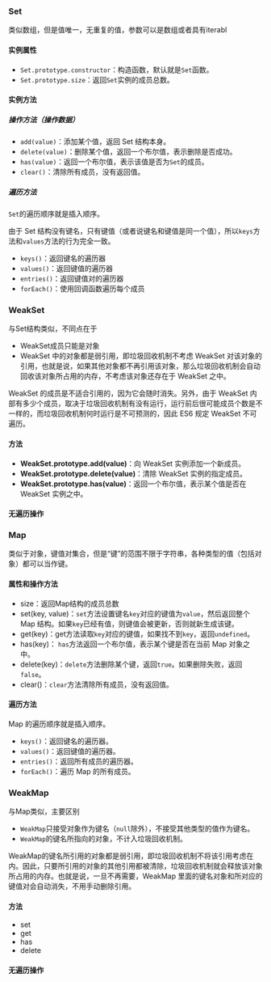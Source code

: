 ### Set

类似数组，但是值唯一，无重复的值，参数可以是数组或者具有iterabl

#### 实例属性

- `Set.prototype.constructor`：构造函数，默认就是`Set`函数。
- `Set.prototype.size`：返回`Set`实例的成员总数。

#### 实例方法

##### 操作方法（操作数据）

- `add(value)`：添加某个值，返回 Set 结构本身。
- `delete(value)`：删除某个值，返回一个布尔值，表示删除是否成功。
- `has(value)`：返回一个布尔值，表示该值是否为`Set`的成员。
- `clear()`：清除所有成员，没有返回值。

##### 遍历方法

`Set`的遍历顺序就是插入顺序。

由于 Set 结构没有键名，只有键值（或者说键名和键值是同一个值），所以`keys`方法和`values`方法的行为完全一致。

- `keys()`：返回键名的遍历器
- `values()`：返回键值的遍历器
- `entries()`：返回键值对的遍历器
- `forEach()`：使用回调函数遍历每个成员

### WeakSet

与Set结构类似，不同点在于

- WeakSet成员只能是对象
- WeakSet 中的对象都是弱引用，即垃圾回收机制不考虑 WeakSet 对该对象的引用，也就是说，如果其他对象都不再引用该对象，那么垃圾回收机制会自动回收该对象所占用的内存，不考虑该对象还存在于 WeakSet 之中。

WeakSet 的成员是不适合引用的，因为它会随时消失。另外，由于 WeakSet 内部有多少个成员，取决于垃圾回收机制有没有运行，运行前后很可能成员个数是不一样的，而垃圾回收机制何时运行是不可预测的，因此 ES6 规定 WeakSet 不可遍历。

#### 方法

- **WeakSet.prototype.add(value)**：向 WeakSet 实例添加一个新成员。
- **WeakSet.prototype.delete(value)**：清除 WeakSet 实例的指定成员。
- **WeakSet.prototype.has(value)**：返回一个布尔值，表示某个值是否在 WeakSet 实例之中。

#### 无遍历操作

### Map

类似于对象，键值对集合，但是“键”的范围不限于字符串，各种类型的值（包括对象）都可以当作键。

#### 属性和操作方法

- size：返回Map结构的成员总数
- set(key, value)：`set`方法设置键名`key`对应的键值为`value`，然后返回整个 Map 结构。如果`key`已经有值，则键值会被更新，否则就新生成该键。
- get(key)：get方法读取`key`对应的键值，如果找不到`key`，返回`undefined`。
- has(key)： `has`方法返回一个布尔值，表示某个键是否在当前 Map 对象之中。
- delete(key)：`delete`方法删除某个键，返回`true`。如果删除失败，返回`false`。
- clear()：`clear`方法清除所有成员，没有返回值。

#### 遍历方法

Map 的遍历顺序就是插入顺序。

- `keys()`：返回键名的遍历器。
- `values()`：返回键值的遍历器。
- `entries()`：返回所有成员的遍历器。
- `forEach()`：遍历 Map 的所有成员。

### WeakMap

与Map类似，主要区别

- `WeakMap`只接受对象作为键名（`null`除外），不接受其他类型的值作为键名。
- `WeakMap`的键名所指向的对象，不计入垃圾回收机制。

WeakMap的键名所引用的对象都是弱引用，即垃圾回收机制不将该引用考虑在内。因此，只要所引用的对象的其他引用都被清除，垃圾回收机制就会释放该对象所占用的内存。也就是说，一旦不再需要，WeakMap 里面的键名对象和所对应的键值对会自动消失，不用手动删除引用。

#### 方法

- set
- get
- has
- delete

#### 无遍历操作